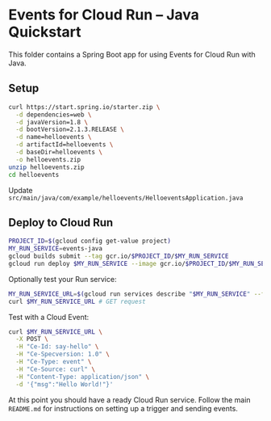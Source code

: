 # Events for Cloud Run – Java Quickstart

This folder contains a Spring Boot app for using Events for Cloud Run with Java.

## Setup

```sh
curl https://start.spring.io/starter.zip \
  -d dependencies=web \
  -d javaVersion=1.8 \
  -d bootVersion=2.1.3.RELEASE \
  -d name=helloevents \
  -d artifactId=helloevents \
  -d baseDir=helloevents \
  -o helloevents.zip
unzip helloevents.zip
cd helloevents
```

Update `src/main/java/com/example/helloevents/HelloeventsApplication.java`

## Deploy to Cloud Run

```sh
PROJECT_ID=$(gcloud config get-value project)
MY_RUN_SERVICE=events-java
gcloud builds submit --tag gcr.io/$PROJECT_ID/$MY_RUN_SERVICE
gcloud run deploy $MY_RUN_SERVICE --image gcr.io/$PROJECT_ID/$MY_RUN_SERVICE --platform managed --allow-unauthenticated
```

Optionally test your Run service:

```sh
MY_RUN_SERVICE_URL=$(gcloud run services describe "$MY_RUN_SERVICE" --format 'value(status.address.url)')
curl $MY_RUN_SERVICE_URL # GET request
```

Test with a Cloud Event:

```sh
curl $MY_RUN_SERVICE_URL \
  -X POST \
  -H "Ce-Id: say-hello" \
  -H "Ce-Specversion: 1.0" \
  -H "Ce-Type: event" \
  -H "Ce-Source: curl" \
  -H "Content-Type: application/json" \
  -d '{"msg":"Hello World!"}'
```

At this point you should have a ready Cloud Run service. Follow the main `README.md` for
instructions on setting up a trigger and sending events.